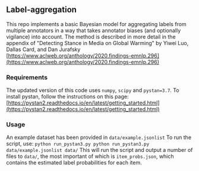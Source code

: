 ## Label-aggregation

This repo implements a basic Bayesian model for aggregating labels from multiple annotators in a way that takes annotator biases (and optionally vigilance) into account. The method is described in more detail in the appendix of "Detecting Stance in Media on Global Warming" by Yiwei Luo, Dallas Card, and Dan Jurafsky [https://www.aclweb.org/anthology/2020.findings-emnlp.296](https://www.aclweb.org/anthology/2020.findings-emnlp.296)

### Requirements

The updated version of this code uses `numpy`, `scipy` and `pystan=3.7`. To install pystan, follow the instructions on this page: [https://pystan2.readthedocs.io/en/latest/getting_started.html](https://pystan2.readthedocs.io/en/latest/getting_started.html)

### Usage

An example dataset has been provided in `data/example.jsonlist`
To run the script, use:
`python run_pystan3.py python run_pystan3.py data/example.jsonlist data/`
This will run the script and output a number of files to `data/`, the most important of which is `item_probs.json`, which contains the estimated label probabilities for each item.
